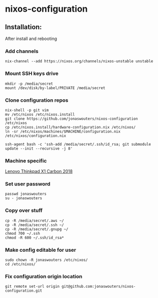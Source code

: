 # nixos-configuration

## Installation:

After install and rebooting

### Add channels

```
nix-channel --add https://nixos.org/channels/nixos-unstable unstable
```

### Mount SSH keys drive

```
mkdir -p /media/secret
mount /dev/disk/by-label/PRIVATE /media/secret
```

### Clone configuration repos

```
nix-shell -p git vim
mv /etc/nixos /etc/nixos.install
git clone https://github.com/jonaswouters/nixos-configuration /etc/nixos
cp /etc/nixos.install/hardware-configuration.nix /etc/nixos/
ln -sr /etc/nixos/machines/$MACHINE/configuration.nix /etc/nixos/configuration.nix

ssh-agent bash -c 'ssh-add /media/secret/.ssh/id_rsa; git submodule update --init --recursive -j 8'

```

### Machine specific

[Lenovo Thinkpad X1 Carbon 2018](machines/jwx1carbon/README.md)

### Set user password

```
passwd jonaswouters
su - jonaswouters
```

### Copy over stuff

```
cp -R /media/secret/.aws ~/
cp -R /media/secret/.ssh ~/
cp -R /media/secret/.gnupg ~/
chmod 700 ~/.ssh
chmod -R 600 ~/.ssh/id_rsa*
```

### Make config editable for user

```
sudo chown -R jonaswouters /etc/nixos/
cd /etc/nixos/
```

### Fix configuration origin location

```
git remote set-url origin git@github.com:jonaswouters/nixos-configuration.git
```
